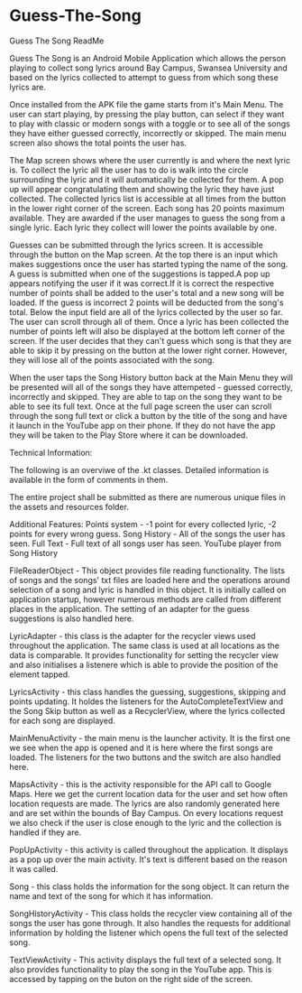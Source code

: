 # Guess-The-Song

Guess The Song ReadMe

Guess The Song is an Android Mobile Application which allows the person playing to collect song lyrics around Bay Campus, Swansea University
and based on the lyrics collected to attempt to guess from which song these lyrics are.

Once installed from the APK file the game starts from it's Main Menu. The user can start playing, by pressing the play button, can select
if they want to play with classic or modern songs with a toggle or to see all of the songs they have either guessed correctly, incorrectly 
or skipped. The main menu screen also shows the total points the user has.

The Map screen shows where the user currently is and where the next lyric is. To collect the lyric all the user has to do is walk into the
circle surrounding the lyric and it will automatically be collected for them. A pop up will appear congratulating them and showing the lyric
they have just collected. The collected lyrics list is accessible at all times from the button in the lower right corner of the screen. Each
song has 20 points maximum available. They are awarded if the user manages to guess the song from a single lyric. Each lyric they collect will
lower the points available by one.

Guesses can be submitted through the lyrics screen. It is accessible through the button on the Map screen. At the top there is an input which 
makes suggestions once the user has started typing the name of the song. A guess is submitted when one of the suggestions is tapped.A pop up
appears notifying the user if it was correct.If it is correct the respective number of points shall be added to the user's total and a new song 
will be loaded. If the guess is incorrect 2 points will be deducted from the song's total. Below the input field are all of the lyrics 
collected by the user so far. The user can scroll through all of them. Once a lyric has been collected the number of points left will also 
be displayed at the bottom left corner of the screen. If the user decides that they can't guess which song is that they are able to skip it by 
pressing on the button at the lower right corner. However, they will lose all of the points associated with the song.

When the user taps the Song History button back at the Main Menu they will be presented will all of the songs they have attempeted - guessed 
correctly, incorrectly and skipped. They are able to tap on the song they want to be able to see its full text. Once at the full page screen
the user can scroll through the song full text or click a button by the title of the song and have it launch in the YouTube app on their phone.
If they do not have the app they will be taken to the Play Store where it can be downloaded.

Technical Information:

The following is an overviwe of the .kt classes. Detailed information is available in the form of comments in them.

The entire project shall be submitted as there are numerous unique files in the assets and resources folder.

Additional Features: 
Points system - -1 point for every collected lyric, -2 points for every wrong guess.
Song History - All of the songs the user has seen.
Full Text - Full text of all songs user has seen.
YouTube player from Song History


FileReaderObject - This object provides file reading functionality. The lists of songs and the songs' txt files are loaded here and the operations
around selection of a song and lyric is handled in this object. It is initially called on application startup, however numerous methods are called 
from different places in the application. The setting of an adapter for the guess suggestions is also handled here.

LyricAdapter - this class is the adapter for the recycler views used throughout the application. The same class is used at all locations as the data
is comparable. It provides functionality for setting the recycler view and also initialises a listenere which is able to provide the position of the
element tapped.

LyricsActivity - this class handles the guessing, suggestions, skipping and points updating. It holdes the listeners for the AutoCompleteTextView and 
the Song Skip button as well as a RecyclerView, where the lyrics collected for each song are displayed.

MainMenuActivity - the main menu is the launcher activity. It is the first one we see when the app is opened and it is here where the first songs are
loaded. The listeners for the two buttons and the switch are also handled here.

MapsActivity - this is the activity responsible for the API call to Google Maps. Here we get the current location data for the user and set how often
location requests are made. The lyrics are also randomly generated here and are set within the bounds of Bay Campus. On every locations request we also
check if the user is close enough to the lyric and the collection is handled if they are.

PopUpActivity - this activity is called throughout the application. It displays as a pop up over the main activity. It's text is different based on the
reason it was called.

Song - this class holds the information for the song object. It can return the name and text of the song for which it has information.

SongHistoryActivity - This class holds the recycler view containing all of the songs the user has gone through. It also handles the requests for additional
information by holding the listener which opens the full text of the selected song.

TextViewActivity - This activity displays the full text of a selected song. It also provides functionality to play the song in the YouTube app. This is accessed
by tapping on the buton on the right side of the screen.


